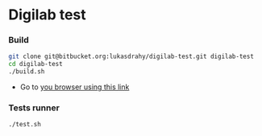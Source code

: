 # Digilab test

### Build

```bash
git clone git@bitbucket.org:lukasdrahy/digilab-test.git digilab-test
cd digilab-test
./build.sh
```

* Go to [you browser using this link](http://127.0.0.1)

### Tests runner

```bash
./test.sh
```

